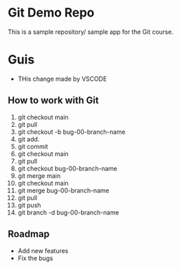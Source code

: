 # Git Demo Repo
This is a sample repository/ sample app for the Git course.


# Guis
* THis change made by VSCODE

## How to work with Git
1. git checkout main
2. git pull
3. git checkout -b bug-00-branch-name
4. git add.
5. git commit
6. git checkout main
7. git pull
8. git checkout bug-00-branch-name
9. git merge  main
10. git checkout main
11. git merge bug-00-branch-name
12. git pull
13. git  push
14. git branch -d bug-00-branch-name


## Roadmap
 * Add new features
 * Fix the bugs

